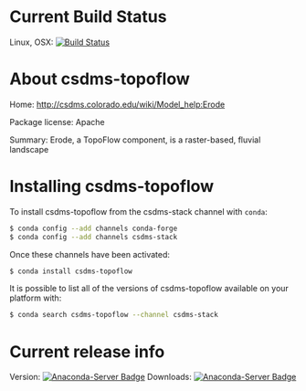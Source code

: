




# Current Build Status

Linux, OSX: [![Build Status](https://travis-ci.org/csdms-stack/topoflow-csdms-recipe.svg?branch=master)](https://travis-ci.org/csdms-stack/topoflow-csdms-recipe)

# About csdms-topoflow

Home: http://csdms.colorado.edu/wiki/Model_help:Erode

Package license: Apache

Summary: Erode, a TopoFlow component, is a raster-based, fluvial landscape

# Installing csdms-topoflow

To install csdms-topoflow from the csdms-stack channel with `conda`:

```bash
$ conda config --add channels conda-forge
$ conda config --add channels csdms-stack
```

Once these channels have been activated:

```bash
$ conda install csdms-topoflow
```

It is possible to list all of the versions of csdms-topoflow available on your
platform with:

```bash
$ conda search csdms-topoflow --channel csdms-stack
```

# Current release info

Version: [![Anaconda-Server Badge](https://anaconda.org/csdms-stack/csdms-topoflow/badges/version.svg)](https://anaconda.org/csdms-stack/csdms-topoflow)
Downloads: [![Anaconda-Server Badge](https://anaconda.org/csdms-stack/csdms-topoflow/badges/downloads.svg)](https://anaconda.org/csdms-stack/csdms-topoflow)
